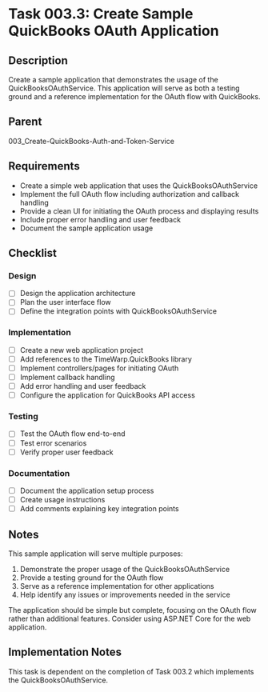 # Task 003.3: Create Sample QuickBooks OAuth Application

## Description

Create a sample application that demonstrates the usage of the QuickBooksOAuthService. This application will serve as both a testing ground and a reference implementation for the OAuth flow with QuickBooks.

## Parent
003_Create-QuickBooks-Auth-and-Token-Service

## Requirements

- Create a simple web application that uses the QuickBooksOAuthService
- Implement the full OAuth flow including authorization and callback handling
- Provide a clean UI for initiating the OAuth process and displaying results
- Include proper error handling and user feedback
- Document the sample application usage

## Checklist

### Design
- [ ] Design the application architecture
- [ ] Plan the user interface flow
- [ ] Define the integration points with QuickBooksOAuthService

### Implementation
- [ ] Create a new web application project
- [ ] Add references to the TimeWarp.QuickBooks library
- [ ] Implement controllers/pages for initiating OAuth
- [ ] Implement callback handling
- [ ] Add error handling and user feedback
- [ ] Configure the application for QuickBooks API access

### Testing
- [ ] Test the OAuth flow end-to-end
- [ ] Test error scenarios
- [ ] Verify proper user feedback

### Documentation
- [ ] Document the application setup process
- [ ] Create usage instructions
- [ ] Add comments explaining key integration points

## Notes

This sample application will serve multiple purposes:
1. Demonstrate the proper usage of the QuickBooksOAuthService
2. Provide a testing ground for the OAuth flow
3. Serve as a reference implementation for other applications
4. Help identify any issues or improvements needed in the service

The application should be simple but complete, focusing on the OAuth flow rather than additional features. Consider using ASP.NET Core for the web application.

## Implementation Notes

This task is dependent on the completion of Task 003.2 which implements the QuickBooksOAuthService.